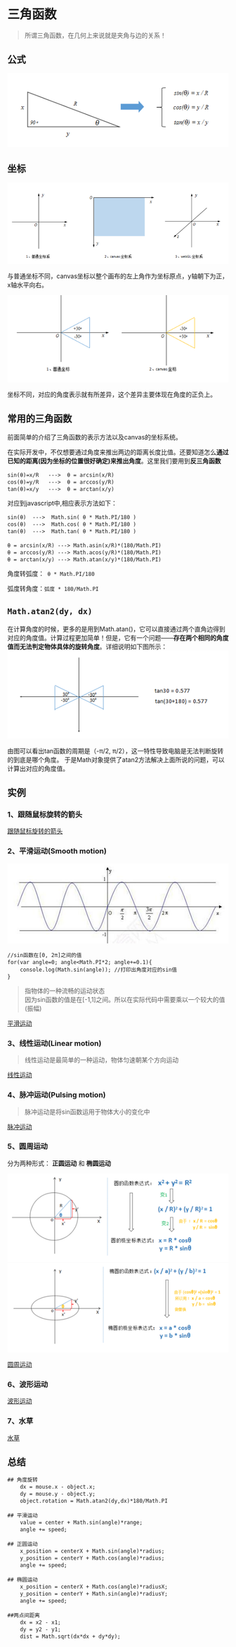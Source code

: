 # 三角函数
> 所谓三角函数，在几何上来说就是夹角与边的关系！

## 公式

![公式](./canvas/img/3.png)

## 坐标

![坐标](./canvas/img/2.png)

与普通坐标不同，canvas坐标以整个画布的左上角作为坐标原点，y轴朝下为正，x轴水平向右。

![坐标](./canvas/img/1.png)

坐标不同，对应的角度表示就有所差异，这个差异主要体现在角度的正负上。

## 常用的三角函数
前面简单的介绍了三角函数的表示方法以及canvas的坐标系统。

在实际开发中，不仅想要通过角度来推出两边的距离长度比值。还要知道怎么**通过已知的距离(因为坐标的位置很好确定)来推出角度**。这里我们要用到**反三角函数**



```
sin(θ)=x/R   --->  θ = arcsin(x/R)
cos(θ)=y/R   --->  θ = arccos(y/R)
tan(θ)=x/y   --->  θ = arctan(x/y)
```

对应到javascript中,相应表示方法如下：

```
sin(θ)  --->  Math.sin( θ * Math.PI/180 )
cos(θ)  --->  Math.cos( θ * Math.PI/180 )
tan(θ)  --->  Math.tan( θ * Math.PI/180 )

θ = arcsin(x/R) ---> Math.asin(x/R)*(180/Math.PI)
θ = arccos(y/R) ---> Math.acos(y/R)*(180/Math.PI)
θ = arctan(x/y) ---> Math.atan(x/y)*(180/Math.PI)
```
角度转弧度：` θ * Math.PI/180`

弧度转角度：`弧度 * 180/Math.PI`

## `Math.atan2(dy, dx)`
在计算角度的时候，更多的是用到Math.atan()，它可以直接通过两个直角边得到对应的角度值。计算过程更加简单！但是，它有一个问题——**存在两个相同的角度值而无法判定物体具体的旋转角度**。详细说明如下图所示：
![坐标](./canvas/img/4.png)

由图可以看出tan函数的周期是（-π/2, π/2），这一特性导致电脑是无法判断旋转的到底是哪个角度。
于是Math对象提供了atan2方法解决上面所说的问题，可以计算出对应的角度值。





## 实例

### 1、跟随鼠标旋转的箭头

[跟随鼠标旋转的箭头](https://ihhu.github.io/demo/canvas/%E4%B8%89%E8%A7%92%E5%87%BD%E6%95%B0/rotate-to-mouse.html)

### 2、平滑运动(Smooth motion)

![sin函数](./canvas/img/5.jpg)
```
//sin函数在[0, 2π]之间的值
for(var angle=0; angle<Math.PI*2; angle+=0.1){
    console.log(Math.sin(angle)); //打印出角度对应的sin值
}
```

>指物体的一种流畅的运动状态  
>因为sin函数的值是在[-1,1]之间。所以在实际代码中需要乘以一个较大的值(振幅)

[平滑运动](https://ihhu.github.io/demo/canvas/%E4%B8%89%E8%A7%92%E5%87%BD%E6%95%B0/smooth-circle-motion.html)

### 3、线性运动(Linear motion)

>线性运动是最简单的一种运动，物体匀速朝某个方向运动

[线性运动](https://ihhu.github.io/demo/canvas/%E4%B8%89%E8%A7%92%E5%87%BD%E6%95%B0/linear-vertical-motion.html)


### 4、脉冲运动(Pulsing motion)

>脉冲运动是将sin函数运用于物体大小的变化中

[脉冲运动](https://ihhu.github.io/demo/canvas/%E4%B8%89%E8%A7%92%E5%87%BD%E6%95%B0/plusing-motion.html)

### 5、圆周运动
分为两种形式： **正圆运动** 和 **椭圆运动**

![正圆运动公式](./canvas/img/6.png)
![椭圆运动公式](./canvas/img/7.png)

[圆周运动](https://ihhu.github.io/demo/canvas/%E4%B8%89%E8%A7%92%E5%87%BD%E6%95%B0/circles-and-ellipses.html)

### 6、波形运动
[波形运动](https://ihhu.github.io/demo/canvas/%E4%B8%89%E8%A7%92%E5%87%BD%E6%95%B0/wave-with-two-angles.html)

### 7、水草
[水草](https://ihhu.github.io/demo/canvas/%E4%B8%89%E8%A7%92%E5%87%BD%E6%95%B0/aquatic-plant.html)


## 总结

```
## 角度旋转
    dx = mouse.x - object.x;
    dy = mouse.y - object.y;
    object.rotation = Math.atan2(dy,dx)*180/Math.PI

## 平滑运动
    value = center + Math.sin(angle)*range;
    angle += speed;

## 正圆运动
    x_position = centerX + Math.sin(angle)*radius;
    y_position = centerY + Math.cos(angle)*radius;
    angle += speed;

## 椭圆运动
    x_position = centerX + Math.cos(angle)*radiusX;
    y_position = centerY + Math.sin(angle)*radiusY;
    angle += speed;

##两点间距离
    dx = x2 - x1;
    dy = y2 - y1;
    dist = Math.sqrt(dx*dx + dy*dy);
```